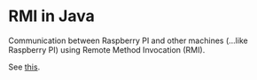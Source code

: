 # RMI in Java
Communication between Raspberry PI and other machines (...like Raspberry PI) using Remote Method Invocation (RMI).
 
See [this](https://docs.oracle.com/javase/tutorial/rmi/overview.html).
